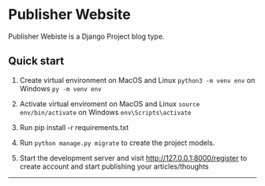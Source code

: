 Publisher Website
=====

Publisher Webiste is a Django Project blog type.


Quick start
-----------

1. Create virtual environment
   on MacOS and Linux
   ``python3 -m venv env``
   on Windows
   ``py -m venv env``
   
2. Activate virtual enviroment
   on MacOS and Linux
   ``source env/bin/activate``
   on Windows
   ``env\Scripts\activate``
   
3. Run pip install -r requirements.txt

4. Run ``python manage.py migrate`` to create the project models.


5. Start the development server and visit http://127.0.0.1:8000/register to create account 
   and start publishing your articles/thoughts
   
-----------------
